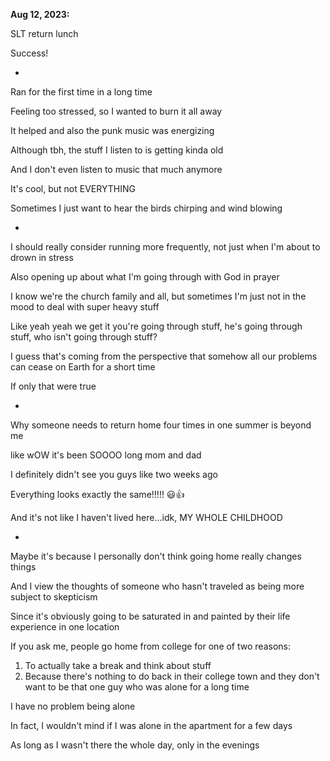 **Aug 12, 2023:** 

SLT return lunch 

Success!

-

Ran for the first time in a long time 

Feeling too stressed, so I wanted to burn it all away 

It helped and also the punk music was energizing

Although tbh, the stuff I listen to is getting kinda old

And I don't even listen to music that much anymore 

It's cool, but not EVERYTHING

Sometimes I just want to hear the birds chirping and wind blowing

-

I should really consider running more frequently, not just when I'm about to drown in stress

Also opening up about what I'm going through with God in prayer 

I know we're the church family and all, but sometimes I'm just not in the mood to deal with super heavy stuff 

Like yeah yeah we get it you're going through stuff, he's going through stuff, who isn't going through stuff? 

I guess that's coming from the perspective that somehow all our problems can cease on Earth for a short time

If only that were true 

-

Why someone needs to return home four times in one summer is beyond me

like wOW it's been SOOOO long mom and dad 

I definitely didn't see you guys like two weeks ago

Everything looks exactly the same!!!!! 😃👍

And it's not like I haven't lived here...idk, MY WHOLE CHILDHOOD

-

Maybe it's because I personally don't think going home really changes things

And I view the thoughts of someone who hasn't traveled as being more subject to skepticism 

Since it's obviously going to be saturated in and painted by their life experience in one location

If you ask me, people go home from college for one of two reasons: 
1. To actually take a break and think about stuff
2. Because there's nothing to do back in their college town and they don't want to be that one guy who was alone for a long time

I have no problem being alone

In fact, I wouldn't mind if I was alone in the apartment for a few days

As long as I wasn't there the whole day, only in the evenings
